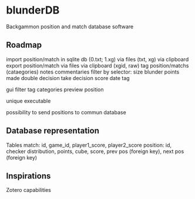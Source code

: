 # blunderDB
Backgammon position and match database software

## Roadmap

import position/match in sqlite db (0.txt; 1.xg)
  via files (txt, xg)
  via clipboard
export position/match
  via files
  via clipboard (xgid, raw)
tag position/matchs (cataegories)
notes commentaries
filter by selector:
  size blunder
  points made
  double decision
  take decision
  score
  date
  tag

gui
  filter
  tag
  categories
  preview position

unique executable

possibility to send positions to commun database

## Database representation

Tables
  match: id, game_id, player1_score, player2_score
  position: id, checker distribution, points, cube, score,
    prev pos (foreign key), next pos (foreign key)

## Inspirations

Zotero capabilities


